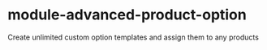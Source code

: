 # module-advanced-product-option
Create unlimited custom option templates and assign them to any products
